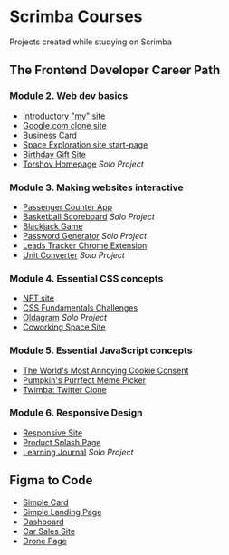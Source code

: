 # Scrimba Courses
Projects created while studying on Scrimba
## The Frontend Developer Career Path

### Module 2. Web dev basics
+ [Introductory "my" site](https://anuta2310.github.io/scrimba-courses/my-site/)
+ [Google.com clone site](https://anuta2310.github.io/scrimba-courses/google-clone/)
+ [Business Card](https://anuta2310.github.io/scrimba-courses/business-card/)
+ [Space Exploration site start-page](https://anuta2310.github.io/scrimba-courses/space-exploration-site/)
+ [Birthday Gift Site](https://anuta2310.github.io/scrimba-courses/birthday-gift-site/)
+ [Torshov Homepage](https://anuta2310.github.io/scrimba-courses/hometown-homepage-torshov/) _Solo Project_

### Module 3. Making websites interactive
+ [Passenger Counter App](https://anuta2310.github.io/scrimba-courses/passenger-counter-app/)
+ [Basketball Scoreboard](https://anuta2310.github.io/scrimba-courses/basketball-scoreboard/) _Solo Project_
+ [Blackjack Game](https://anuta2310.github.io/scrimba-courses/blackjack-game/)
+ [Password Generator](https://anuta2310.github.io/scrimba-courses/password-generator/) _Solo Project_
+ [Leads Tracker Chrome Extension](https://github.com/Anuta2310/scrimba-courses/tree/main/chrome-extension)
+ [Unit Converter](https://anuta2310.github.io/scrimba-courses/unit-converter) _Solo Project_

### Module 4. Essential CSS concepts
+ [NFT site](https://anuta2310.github.io/scrimba-courses/nft-site)
+ [CSS Fundamentals Challenges](https://anuta2310.github.io/scrimba-courses/css-fundamentals-challenges)
+ [Oldagram](https://anuta2310.github.io/scrimba-courses/oldagram) _Solo Project_
+ [Coworking Space Site](https://anuta2310.github.io/scrimba-courses/coworking-space-site)

### Module 5. Essential JavaScript concepts
+ [The World's Most Annoying Cookie Consent](https://anuta2310.github.io/scrimba-courses/cookie-consent)
+ [Pumpkin's Purrfect Meme Picker](https://anuta2310.github.io/scrimba-courses/meme-picker)
+ [Twimba: Twitter Clone](https://anuta2310.github.io/scrimba-courses/twimba-twitter-clone)

### Module 6. Responsive Design
+ [Responsive Site](https://anuta2310.github.io/scrimba-courses/responsive-site)
+ [Product Splash Page](https://anuta2310.github.io/scrimba-courses/product-splash-page)
+ [Learning Journal](https://anuta2310.github.io/scrimba-courses/learning-journal) _Solo Project_

## Figma to Code
+ [Simple Card](https://anuta2310.github.io/scrimba-courses/simple-card)
+ [Simple Landing Page](https://anuta2310.github.io/scrimba-courses/landing-page)
+ [Dashboard](https://anuta2310.github.io/scrimba-courses/dashboard)
+ [Car Sales Site](https://anuta2310.github.io/scrimba-courses/car-sales-site)
+ [Drone Page](https://anuta2310.github.io/scrimba-courses/drone-page)
